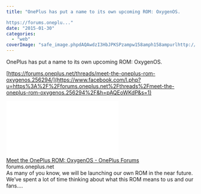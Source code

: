 ```yaml
---
title: "OnePlus has put a name to its own upcoming ROM: OxygenOS.

https://forums.oneplu..."
date: "2015-01-30"
categories: 
  - "web"
coverImage: "safe_image.phpdAQAwdzI3HbJPKSPzampw158amph158ampurlhttp://oneplus.net/media/images/opengraph/oneplus-logo-big.png"
---
```


OnePlus has put a name to its own upcoming ROM: OxygenOS.  
  
[https://forums.oneplus.net/threads/meet-the-oneplus-rom-oxygenos.256294/](https://www.facebook.com/l.php?u=https%3A%2F%2Fforums.oneplus.net%2Fthreads%2Fmeet-the-oneplus-rom-oxygenos.256294%2F&h=pAQEoWKdP&s=1)  
  
[![](images/safe_image.php?d=AQAwdzI3HbJPKSPz&w=158&h=158&url=http%3A%2F%2Foneplus.net%2Fmedia%2Fimages%2Fopengraph%2Foneplus-logo-big.png)](https://www.facebook.com/l.php?u=https%3A%2F%2Fforums.oneplus.net%2Fthreads%2Fmeet-the-oneplus-rom-oxygenos.256294%2F&h=MAQHmJbGY&s=1)  
[Meet the OnePlus ROM: OxygenOS - OnePlus Forums](https://www.facebook.com/l.php?u=https%3A%2F%2Fforums.oneplus.net%2Fthreads%2Fmeet-the-oneplus-rom-oxygenos.256294%2F&h=TAQHoLIkK&s=1)  
forums.oneplus.net  
As many of you know, we will be launching our own ROM in the near future. We’ve spent a lot of time thinking about what this ROM means to us and our fans....
